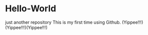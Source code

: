 # Hello-World
just another repository
This is my first time using Github.
(Yippee!!!)(Yippee!!!)(Yippee!!!)
